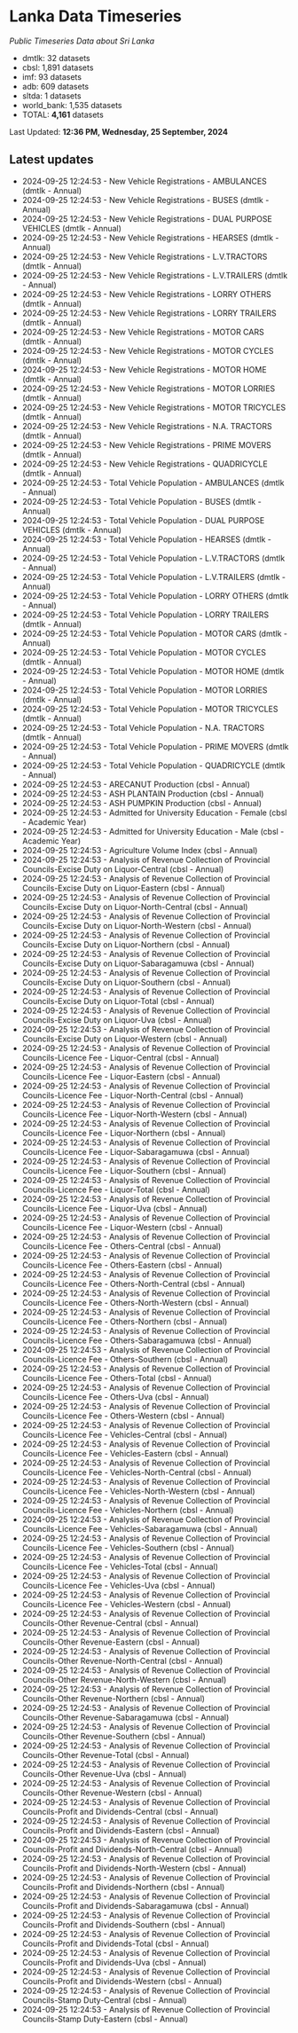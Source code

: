 # Lanka Data Timeseries
*Public Timeseries Data about Sri Lanka*

* dmtlk: 32 datasets
* cbsl: 1,891 datasets
* imf: 93 datasets
* adb: 609 datasets
* sltda: 1 datasets
* world_bank: 1,535 datasets
* TOTAL: **4,161** datasets

Last Updated: **12:36 PM, Wednesday, 25 September, 2024**

## Latest updates

* 2024-09-25 12:24:53 - New Vehicle Registrations - AMBULANCES (dmtlk - Annual)
* 2024-09-25 12:24:53 - New Vehicle Registrations - BUSES (dmtlk - Annual)
* 2024-09-25 12:24:53 - New Vehicle Registrations - DUAL PURPOSE VEHICLES (dmtlk - Annual)
* 2024-09-25 12:24:53 - New Vehicle Registrations - HEARSES (dmtlk - Annual)
* 2024-09-25 12:24:53 - New Vehicle Registrations - L.V.TRACTORS (dmtlk - Annual)
* 2024-09-25 12:24:53 - New Vehicle Registrations - L.V.TRAILERS (dmtlk - Annual)
* 2024-09-25 12:24:53 - New Vehicle Registrations - LORRY OTHERS (dmtlk - Annual)
* 2024-09-25 12:24:53 - New Vehicle Registrations - LORRY TRAILERS (dmtlk - Annual)
* 2024-09-25 12:24:53 - New Vehicle Registrations - MOTOR CARS (dmtlk - Annual)
* 2024-09-25 12:24:53 - New Vehicle Registrations - MOTOR CYCLES (dmtlk - Annual)
* 2024-09-25 12:24:53 - New Vehicle Registrations - MOTOR HOME (dmtlk - Annual)
* 2024-09-25 12:24:53 - New Vehicle Registrations - MOTOR LORRIES (dmtlk - Annual)
* 2024-09-25 12:24:53 - New Vehicle Registrations - MOTOR TRICYCLES (dmtlk - Annual)
* 2024-09-25 12:24:53 - New Vehicle Registrations - N.A. TRACTORS (dmtlk - Annual)
* 2024-09-25 12:24:53 - New Vehicle Registrations - PRIME MOVERS (dmtlk - Annual)
* 2024-09-25 12:24:53 - New Vehicle Registrations - QUADRICYCLE (dmtlk - Annual)
* 2024-09-25 12:24:53 - Total Vehicle Population - AMBULANCES (dmtlk - Annual)
* 2024-09-25 12:24:53 - Total Vehicle Population - BUSES (dmtlk - Annual)
* 2024-09-25 12:24:53 - Total Vehicle Population - DUAL PURPOSE VEHICLES (dmtlk - Annual)
* 2024-09-25 12:24:53 - Total Vehicle Population - HEARSES (dmtlk - Annual)
* 2024-09-25 12:24:53 - Total Vehicle Population - L.V.TRACTORS (dmtlk - Annual)
* 2024-09-25 12:24:53 - Total Vehicle Population - L.V.TRAILERS (dmtlk - Annual)
* 2024-09-25 12:24:53 - Total Vehicle Population - LORRY OTHERS (dmtlk - Annual)
* 2024-09-25 12:24:53 - Total Vehicle Population - LORRY TRAILERS (dmtlk - Annual)
* 2024-09-25 12:24:53 - Total Vehicle Population - MOTOR CARS (dmtlk - Annual)
* 2024-09-25 12:24:53 - Total Vehicle Population - MOTOR CYCLES (dmtlk - Annual)
* 2024-09-25 12:24:53 - Total Vehicle Population - MOTOR HOME (dmtlk - Annual)
* 2024-09-25 12:24:53 - Total Vehicle Population - MOTOR LORRIES (dmtlk - Annual)
* 2024-09-25 12:24:53 - Total Vehicle Population - MOTOR TRICYCLES (dmtlk - Annual)
* 2024-09-25 12:24:53 - Total Vehicle Population - N.A. TRACTORS (dmtlk - Annual)
* 2024-09-25 12:24:53 - Total Vehicle Population - PRIME MOVERS (dmtlk - Annual)
* 2024-09-25 12:24:53 - Total Vehicle Population - QUADRICYCLE (dmtlk - Annual)
* 2024-09-25 12:24:53 - ARECANUT Production (cbsl - Annual)
* 2024-09-25 12:24:53 - ASH PLANTAIN Production (cbsl - Annual)
* 2024-09-25 12:24:53 - ASH PUMPKIN Production (cbsl - Annual)
* 2024-09-25 12:24:53 - Admitted for University Education - Female (cbsl - Academic Year)
* 2024-09-25 12:24:53 - Admitted for University Education - Male (cbsl - Academic Year)
* 2024-09-25 12:24:53 - Agriculture Volume Index (cbsl - Annual)
* 2024-09-25 12:24:53 - Analysis of Revenue Collection of Provincial Councils-Excise Duty on Liquor-Central (cbsl - Annual)
* 2024-09-25 12:24:53 - Analysis of Revenue Collection of Provincial Councils-Excise Duty on Liquor-Eastern (cbsl - Annual)
* 2024-09-25 12:24:53 - Analysis of Revenue Collection of Provincial Councils-Excise Duty on Liquor-North-Central (cbsl - Annual)
* 2024-09-25 12:24:53 - Analysis of Revenue Collection of Provincial Councils-Excise Duty on Liquor-North-Western (cbsl - Annual)
* 2024-09-25 12:24:53 - Analysis of Revenue Collection of Provincial Councils-Excise Duty on Liquor-Northern (cbsl - Annual)
* 2024-09-25 12:24:53 - Analysis of Revenue Collection of Provincial Councils-Excise Duty on Liquor-Sabaragamuwa (cbsl - Annual)
* 2024-09-25 12:24:53 - Analysis of Revenue Collection of Provincial Councils-Excise Duty on Liquor-Southern (cbsl - Annual)
* 2024-09-25 12:24:53 - Analysis of Revenue Collection of Provincial Councils-Excise Duty on Liquor-Total (cbsl - Annual)
* 2024-09-25 12:24:53 - Analysis of Revenue Collection of Provincial Councils-Excise Duty on Liquor-Uva (cbsl - Annual)
* 2024-09-25 12:24:53 - Analysis of Revenue Collection of Provincial Councils-Excise Duty on Liquor-Western (cbsl - Annual)
* 2024-09-25 12:24:53 - Analysis of Revenue Collection of Provincial Councils-Licence Fee - Liquor-Central (cbsl - Annual)
* 2024-09-25 12:24:53 - Analysis of Revenue Collection of Provincial Councils-Licence Fee - Liquor-Eastern (cbsl - Annual)
* 2024-09-25 12:24:53 - Analysis of Revenue Collection of Provincial Councils-Licence Fee - Liquor-North-Central (cbsl - Annual)
* 2024-09-25 12:24:53 - Analysis of Revenue Collection of Provincial Councils-Licence Fee - Liquor-North-Western (cbsl - Annual)
* 2024-09-25 12:24:53 - Analysis of Revenue Collection of Provincial Councils-Licence Fee - Liquor-Northern (cbsl - Annual)
* 2024-09-25 12:24:53 - Analysis of Revenue Collection of Provincial Councils-Licence Fee - Liquor-Sabaragamuwa (cbsl - Annual)
* 2024-09-25 12:24:53 - Analysis of Revenue Collection of Provincial Councils-Licence Fee - Liquor-Southern (cbsl - Annual)
* 2024-09-25 12:24:53 - Analysis of Revenue Collection of Provincial Councils-Licence Fee - Liquor-Total (cbsl - Annual)
* 2024-09-25 12:24:53 - Analysis of Revenue Collection of Provincial Councils-Licence Fee - Liquor-Uva (cbsl - Annual)
* 2024-09-25 12:24:53 - Analysis of Revenue Collection of Provincial Councils-Licence Fee - Liquor-Western (cbsl - Annual)
* 2024-09-25 12:24:53 - Analysis of Revenue Collection of Provincial Councils-Licence Fee - Others-Central (cbsl - Annual)
* 2024-09-25 12:24:53 - Analysis of Revenue Collection of Provincial Councils-Licence Fee - Others-Eastern (cbsl - Annual)
* 2024-09-25 12:24:53 - Analysis of Revenue Collection of Provincial Councils-Licence Fee - Others-North-Central (cbsl - Annual)
* 2024-09-25 12:24:53 - Analysis of Revenue Collection of Provincial Councils-Licence Fee - Others-North-Western (cbsl - Annual)
* 2024-09-25 12:24:53 - Analysis of Revenue Collection of Provincial Councils-Licence Fee - Others-Northern (cbsl - Annual)
* 2024-09-25 12:24:53 - Analysis of Revenue Collection of Provincial Councils-Licence Fee - Others-Sabaragamuwa (cbsl - Annual)
* 2024-09-25 12:24:53 - Analysis of Revenue Collection of Provincial Councils-Licence Fee - Others-Southern (cbsl - Annual)
* 2024-09-25 12:24:53 - Analysis of Revenue Collection of Provincial Councils-Licence Fee - Others-Total (cbsl - Annual)
* 2024-09-25 12:24:53 - Analysis of Revenue Collection of Provincial Councils-Licence Fee - Others-Uva (cbsl - Annual)
* 2024-09-25 12:24:53 - Analysis of Revenue Collection of Provincial Councils-Licence Fee - Others-Western (cbsl - Annual)
* 2024-09-25 12:24:53 - Analysis of Revenue Collection of Provincial Councils-Licence Fee - Vehicles-Central (cbsl - Annual)
* 2024-09-25 12:24:53 - Analysis of Revenue Collection of Provincial Councils-Licence Fee - Vehicles-Eastern (cbsl - Annual)
* 2024-09-25 12:24:53 - Analysis of Revenue Collection of Provincial Councils-Licence Fee - Vehicles-North-Central (cbsl - Annual)
* 2024-09-25 12:24:53 - Analysis of Revenue Collection of Provincial Councils-Licence Fee - Vehicles-North-Western (cbsl - Annual)
* 2024-09-25 12:24:53 - Analysis of Revenue Collection of Provincial Councils-Licence Fee - Vehicles-Northern (cbsl - Annual)
* 2024-09-25 12:24:53 - Analysis of Revenue Collection of Provincial Councils-Licence Fee - Vehicles-Sabaragamuwa (cbsl - Annual)
* 2024-09-25 12:24:53 - Analysis of Revenue Collection of Provincial Councils-Licence Fee - Vehicles-Southern (cbsl - Annual)
* 2024-09-25 12:24:53 - Analysis of Revenue Collection of Provincial Councils-Licence Fee - Vehicles-Total (cbsl - Annual)
* 2024-09-25 12:24:53 - Analysis of Revenue Collection of Provincial Councils-Licence Fee - Vehicles-Uva (cbsl - Annual)
* 2024-09-25 12:24:53 - Analysis of Revenue Collection of Provincial Councils-Licence Fee - Vehicles-Western (cbsl - Annual)
* 2024-09-25 12:24:53 - Analysis of Revenue Collection of Provincial Councils-Other Revenue-Central (cbsl - Annual)
* 2024-09-25 12:24:53 - Analysis of Revenue Collection of Provincial Councils-Other Revenue-Eastern (cbsl - Annual)
* 2024-09-25 12:24:53 - Analysis of Revenue Collection of Provincial Councils-Other Revenue-North-Central (cbsl - Annual)
* 2024-09-25 12:24:53 - Analysis of Revenue Collection of Provincial Councils-Other Revenue-North-Western (cbsl - Annual)
* 2024-09-25 12:24:53 - Analysis of Revenue Collection of Provincial Councils-Other Revenue-Northern (cbsl - Annual)
* 2024-09-25 12:24:53 - Analysis of Revenue Collection of Provincial Councils-Other Revenue-Sabaragamuwa (cbsl - Annual)
* 2024-09-25 12:24:53 - Analysis of Revenue Collection of Provincial Councils-Other Revenue-Southern (cbsl - Annual)
* 2024-09-25 12:24:53 - Analysis of Revenue Collection of Provincial Councils-Other Revenue-Total (cbsl - Annual)
* 2024-09-25 12:24:53 - Analysis of Revenue Collection of Provincial Councils-Other Revenue-Uva (cbsl - Annual)
* 2024-09-25 12:24:53 - Analysis of Revenue Collection of Provincial Councils-Other Revenue-Western (cbsl - Annual)
* 2024-09-25 12:24:53 - Analysis of Revenue Collection of Provincial Councils-Profit and Dividends-Central (cbsl - Annual)
* 2024-09-25 12:24:53 - Analysis of Revenue Collection of Provincial Councils-Profit and Dividends-Eastern (cbsl - Annual)
* 2024-09-25 12:24:53 - Analysis of Revenue Collection of Provincial Councils-Profit and Dividends-North-Central (cbsl - Annual)
* 2024-09-25 12:24:53 - Analysis of Revenue Collection of Provincial Councils-Profit and Dividends-North-Western (cbsl - Annual)
* 2024-09-25 12:24:53 - Analysis of Revenue Collection of Provincial Councils-Profit and Dividends-Northern (cbsl - Annual)
* 2024-09-25 12:24:53 - Analysis of Revenue Collection of Provincial Councils-Profit and Dividends-Sabaragamuwa (cbsl - Annual)
* 2024-09-25 12:24:53 - Analysis of Revenue Collection of Provincial Councils-Profit and Dividends-Southern (cbsl - Annual)
* 2024-09-25 12:24:53 - Analysis of Revenue Collection of Provincial Councils-Profit and Dividends-Total (cbsl - Annual)
* 2024-09-25 12:24:53 - Analysis of Revenue Collection of Provincial Councils-Profit and Dividends-Uva (cbsl - Annual)
* 2024-09-25 12:24:53 - Analysis of Revenue Collection of Provincial Councils-Profit and Dividends-Western (cbsl - Annual)
* 2024-09-25 12:24:53 - Analysis of Revenue Collection of Provincial Councils-Stamp Duty-Central (cbsl - Annual)
* 2024-09-25 12:24:53 - Analysis of Revenue Collection of Provincial Councils-Stamp Duty-Eastern (cbsl - Annual)